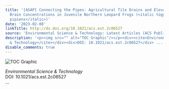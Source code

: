 ```yaml
---
title: '[ASAP] Connecting the Pipes: Agricultural Tile Drains and Elevated Imidacloprid
  Brain Concentrations in Juvenile Northern Leopard Frogs (<italic toggle="yes">Rana
  pipiens</italic>)'
date: '2023-02-08'
linkTitle: http://dx.doi.org/10.1021/acs.est.2c06527
source: 'Environmental Science & Technology: Latest Articles (ACS Publications)'
description: '<p><img src="" alt="TOC Graphic"/></p><div><cite>Environmental Science
  & Technology</cite></div><div>DOI: 10.1021/acs.est.2c06527</div> ...'
disable_comments: true
---
```

<p><img src="" alt="TOC Graphic"/></p><div><cite>Environmental Science & Technology</cite></div><div>DOI: 10.1021/acs.est.2c06527</div> ...